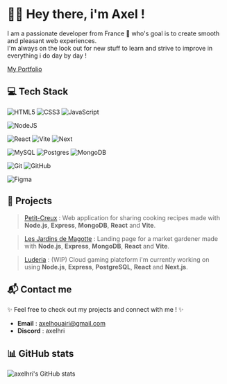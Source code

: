 # 👨‍💻​ Hey there, i'm Axel !

I am a passionate developer from France 🥖 who's goal is to create smooth and pleasant web experiences.  
I'm always on the look out for new stuff to learn and strive to improve in everything i do day by day !

[My Portfolio](https://axel-houairi.vercel.app/)

## 💻 Tech Stack

![HTML5](https://img.shields.io/badge/html5-%23E34F26.svg?style=for-the-badge&logo=html5&logoColor=white)
![CSS3](https://img.shields.io/badge/css-%238622b6.svg?style=for-the-badge&logo=css&logoColor=white)
![JavaScript](https://img.shields.io/badge/javascript-%23323330.svg?style=for-the-badge&logo=javascript&logoColor=%23F7DF1E)

![NodeJS](https://img.shields.io/badge/node.js-6DA55F?style=for-the-badge&logo=node.js&logoColor=white)

![React](https://img.shields.io/badge/react-%23323340.svg?style=for-the-badge&logo=react&logoColor=%2361DAFB)
![Vite](https://img.shields.io/badge/vite-%23323380?style=for-the-badge&logo=vite&logoColor=yellow) ![Next](https://img.shields.io/badge/next.js-%23323330?style=for-the-badge&logo=next.js&logoColor=white)

![MySQL](https://img.shields.io/badge/mysql-%2300000f.svg?style=for-the-badge&logo=mysql&logoColor=white) ![Postgres](https://img.shields.io/badge/postgres-%23316192.svg?style=for-the-badge&logo=postgresql&logoColor=white)
![MongoDB](https://img.shields.io/badge/mongodb-%23316132.svg?style=for-the-badge&logo=mongodb&logoColor=white)

![Git](https://img.shields.io/badge/git-%23313541?style=for-the-badge&logo=git&logoColor=red)
![GitHub](https://img.shields.io/badge/github-%23313131?style=for-the-badge&logo=github&logoColor=white)

![Figma](https://img.shields.io/badge/figma-%23F24E1E.svg?style=for-the-badge&logo=figma&logoColor=white)

## 🌠​ Projects

> [Petit-Creux](https://petit-creux.vercel.app/) : Web application for sharing cooking recipes made with **Node.js**, **Express**, **MongoDB**, **React** and **Vite**.

> [Les Jardins de Magotte](https://les-jardins-de-magotte.vercel.app/) : Landing page for a market gardener made with **Node.js**, **Express**, **MongoDB**, **React** and **Vite**.

> [Luderia]() : (WIP) Cloud gaming plateform i'm currently working on using **Node.js**, **Express**, **PostgreSQL**, **React** and **Next.js**.

## 📬​ Contact me

✨ Feel free to check out my projects and connect with me ! ✨

- **Email** : axelhouairi@gmail.com
- **Discord** : axelhri

## 📊​ GitHub stats

![axelhri's GitHub stats](https://github-readme-stats.vercel.app/api/top-langs/?username=axelhri&layout=compact&theme=white)
